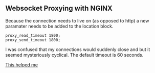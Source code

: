 ## Websocket Proxying with NGINX
Because the connection needs to live on (as opposed to http) a new paramater needs to be added to the location block.
```
proxy_read_timeout 1800;
proxy_send_timeout 1800;
```
I was confused that my connections would suddenly close and but it seemed mysteriously cyclical. The default timeout is 60 seconds. 

[This helped me](https://serverfault.com/questions/1060525/why-is-my-websocket-connection-gets-closed-in-60-seconds)